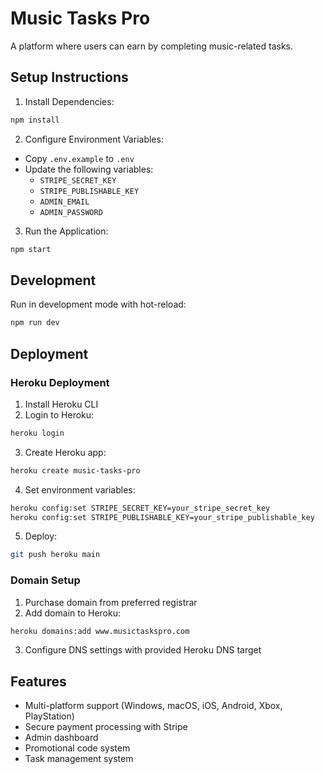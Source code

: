# Music Tasks Pro

A platform where users can earn by completing music-related tasks.

## Setup Instructions

1. Install Dependencies:
```bash
npm install
```

2. Configure Environment Variables:
- Copy `.env.example` to `.env`
- Update the following variables:
  - `STRIPE_SECRET_KEY`
  - `STRIPE_PUBLISHABLE_KEY`
  - `ADMIN_EMAIL`
  - `ADMIN_PASSWORD`

3. Run the Application:
```bash
npm start
```

## Development

Run in development mode with hot-reload:
```bash
npm run dev
```

## Deployment

### Heroku Deployment
1. Install Heroku CLI
2. Login to Heroku:
```bash
heroku login
```
3. Create Heroku app:
```bash
heroku create music-tasks-pro
```
4. Set environment variables:
```bash
heroku config:set STRIPE_SECRET_KEY=your_stripe_secret_key
heroku config:set STRIPE_PUBLISHABLE_KEY=your_stripe_publishable_key
```
5. Deploy:
```bash
git push heroku main
```

### Domain Setup
1. Purchase domain from preferred registrar
2. Add domain to Heroku:
```bash
heroku domains:add www.musictaskspro.com
```
3. Configure DNS settings with provided Heroku DNS target

## Features
- Multi-platform support (Windows, macOS, iOS, Android, Xbox, PlayStation)
- Secure payment processing with Stripe
- Admin dashboard
- Promotional code system
- Task management system
